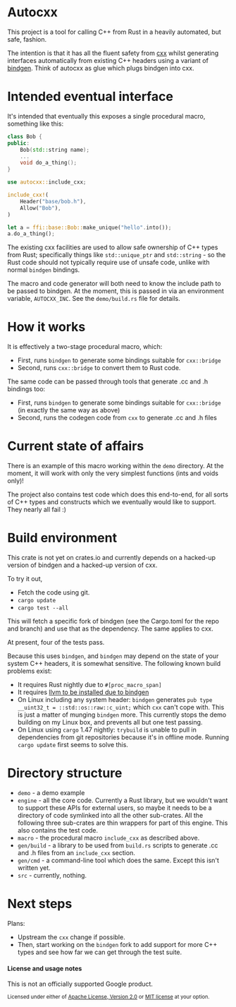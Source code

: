 # Autocxx

This project is a tool for calling C++ from Rust in a heavily automated, but safe, fashion.

The intention is that it has all the fluent safety from [cxx](https://github.com/dtolnay/cxx) whilst generating interfaces automatically from existing C++ headers using a variant of [bindgen](https://docs.rs/bindgen/0.54.1/bindgen/). Think of autocxx as glue which plugs bindgen into cxx.

# Intended eventual interface

It's intended that eventually this exposes a single procedural macro, something like this:

```cpp
class Bob {
public:
    Bob(std::string name);
    ...
    void do_a_thing();
}
```

```rust
use autocxx::include_cxx;

include_cxx!(
    Header("base/bob.h"),
    Allow("Bob"),
)

let a = ffi::base::Bob::make_unique("hello".into());
a.do_a_thing();
```

The existing cxx facilities are used to allow safe ownership of C++ types from Rust; specifically things like `std::unique_ptr` and `std::string` - so the Rust code should not typically require use of unsafe code, unlike with normal `bindgen` bindings.

The macro and code generator will both need to know the include path to be passed to bindgen. At the moment, this is passed in via an
environment variable, `AUTOCXX_INC`. See the `demo/build.rs` file for details.

# How it works

It is effectively a two-stage procedural macro, which:

* First, runs `bindgen` to generate some bindings suitable for `cxx::bridge`
* Second, runs `cxx::bridge` to convert them to Rust code.

The same code can be passed through tools that generate .cc and .h bindings too:

* First, runs `bindgen` to generate some bindings suitable for `cxx::bridge` (in exactly the same way as above)
* Second, runs the codegen code from `cxx` to generate .cc and .h files

# Current state of affairs

There is an example of this macro working within the `demo` directory. At the
moment, it will work with only the very simplest functions (ints and voids only)!

The project also contains test code which does this end-to-end, for all sorts of C++ types and constructs which we eventually would like to support. They nearly all fail :)

# Build environment

This crate is not yet on crates.io and currently depends on a hacked-up version of bindgen
and a hacked-up version of cxx.

To try it out,

* Fetch the code using git.
* `cargo update`
* `cargo test --all`

This will fetch a specific fork of bindgen (see the Cargo.toml for the repo and branch) and use that as the dependency. The same applies to cxx.

At present, four of the tests pass.

Because this uses `bindgen`, and `bindgen` may depend on the state of your system C++ headers, it is somewhat sensitive. The following known build problems exist:

* It requires Rust nightly due to `#[proc_macro_span]`
* It requires [llvm to be installed due to bindgen](https://rust-lang.github.io/rust-bindgen/print.html#requirements)
* On Linux including any system header: `bindgen` generates `pub type __uint32_t = ::std::os::raw::c_uint;` which `cxx` can't cope with. This is just a matter of munging `bindgen` more. This currently stops the demo building on my Linux box, and prevents all but one test passing.
* On Linux using `cargo` 1.47 nightly: `trybuild` is unable to pull in dependencies from git repositories because it's in offline mode. Running `cargo update` first seems to solve this.

# Directory structure

* `demo` - a demo example
* `engine` - all the core code. Currently a Rust library, but we wouldn't want to support
  these APIs for external users, so maybe it needs to be a directory of code symlinked
  into all the other sub-crates. All the following three sub-crates are thin wrappers
  for part of this engine. This also contains the test code.
* `macro` - the procedural macro `include_cxx` as described above.
* `gen/build` - a library to be used from `build.rs` scripts to generate .cc and .h
  files from an `include_cxx` section.
* `gen/cmd` - a command-line tool which does the same. Except this isn't written yet.
* `src` - currently, nothing.

# Next steps

Plans:

* Upstream the `cxx` change if possible.
* Then, start working on the `bindgen` fork to add support for more C++ types and see
  how far we can get through the test suite.

#### License and usage notes

This is not an officially supported Google product.

<sup>
Licensed under either of <a href="LICENSE-APACHE">Apache License, Version
2.0</a> or <a href="LICENSE-MIT">MIT license</a> at your option.
</sup>

